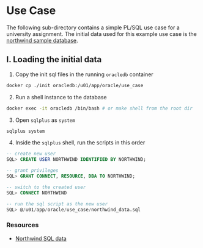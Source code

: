 # Use Case

The following sub-directory contains a simple PL/SQL use case for a university assignment.
The initial data used for this example use case is the [northwind sample database](https://docs.yugabyte.com/preview/sample-data/northwind/).

## I. Loading the initial data

1. Copy the init sql files in the running `oracledb` container

```bash
docker cp ./init oracledb:/u01/app/oracle/use_case
```

2. Run a shell instance to the database

```bash
docker exec -it oracledb /bin/bash # or make shell from the root dir
```

3. Open `sqlplus` as `system`

```bash
sqlplus system
```

4. Inside the `sqlplus` shell, run the scripts in this order

```sql
-- create new user
SQL> CREATE USER NORTHWIND IDENTIFIED BY NORTHWIND;

-- grant privileges
SQL> GRANT CONNECT, RESOURCE, DBA TO NORTHWIND;

-- switch to the created user
SQL> CONNECT NORTHWIND

-- run the sql script as the new user
SQL> @/u01/app/oracle/use_case/northwind_data.sql
```

### Resources

- [Northwind SQL data](https://code.google.com/archive/p/northwindextended/)
